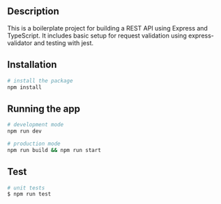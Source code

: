 ## Description

This is a boilerplate project for building a REST API using Express and TypeScript. It includes basic setup for request validation using express-validator and testing with jest.

## Installation

```bash
# install the package
npm install
```

## Running the app

```bash
# development mode
npm run dev

# production mode
npm run build && npm run start
```

## Test

```bash
# unit tests
$ npm run test
```
